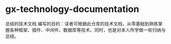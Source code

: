 # gx-technology-documentation
总结的技术文档
编写的目的：读者可根据此仓库的技术文档，从零基础到熟练掌握各种框架、插件、中间件、数据库等技术。同时，也是对本人所学做一些归纳与总结。

